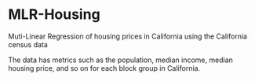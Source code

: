 # MLR-Housing
Muti-Linear Regression of housing prices in California using the California census data

The data has metrics such as the population, median income, median housing price, and so on for each block group in California. 
